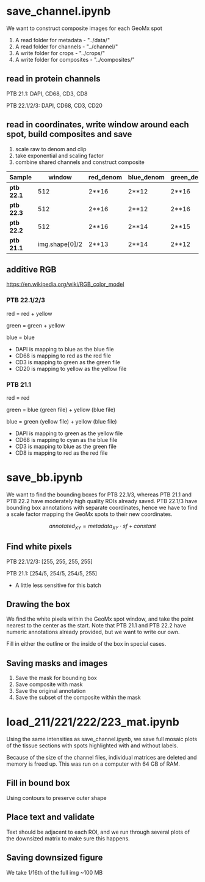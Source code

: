 # save_channel.ipynb 

We want to construct composite images for each GeoMx spot 

1. A read folder for metadata - "../data/"
2. A read folder for channels - "../channel/"
3. A write folder for crops - "../crops/"
4. A write folder for composites - "../composites/"

## read in protein channels 
PTB 21.1: DAPI, CD68, CD3, CD8

PTB 22.1/2/3: DAPI, CD68, CD3, CD20 

## read in coordinates, write window around each spot, build composites and save 
1. scale raw to denom and clip
2. take exponential and scaling factor 
3. combine shared channels and construct composite 

| Sample     | window | red_denom | blue_denom | green_denom | yellow_denom | blue_adjust | yellow_adjust | red_adjust | green_adjust | gamma |
|------------|-----------|-----------|------------|-------------|--------------|-------------|---------------|------------|--------------|-------|
| **ptb 22.1** | 512 | 2**16     | 2**12      | 2**16       | 2**12        | 0.7         | 0.7           | 1.9        | 1.6          | 1.2   |
| **ptb 22.3** | 512 |  2**16     | 2**12      | 2**16       | 2**12        | 0.7         | 0.7           | 1.9        | 1.6          | 1.2   |
| **ptb 22.2** | 512 | 2**16     | 2**14      | 2**15       | 2**13        | 0.9         | 0.8           | 1.3        | 1.6          | 1.1   |
| **ptb 21.1** | img.shape[0]/2 | 2**13     | 2**14      | 2**12       | 2**13        | 1.2         | 1.1           | 1.8        | 1.8          | 1.4   |
## additive RGB
https://en.wikipedia.org/wiki/RGB_color_model

### PTB 22.1/2/3
red = red + yellow

green = green + yellow

blue = blue

* DAPI is mapping to blue as the blue file
* CD68 is mapping to red as the red file
* CD3 is mapping to green as the green file
* CD20 is mapping to yellow as the yellow file 
### PTB 21.1 
red = red 

green = blue (green file) + yellow (blue file)

blue = green (yellow file) + yellow (blue file)

* DAPI is mapping to green as the yellow file
* CD68 is mapping to cyan as the blue file
* CD3 is mapping to blue as the green file
* CD8 is mapping to red as the red file

# save_bb.ipynb 
We want to find the bounding boxes for PTB 22.1/3, whereas PTB 21.1 and PTB 22.2 have moderately high quality ROIs already saved. PTB 22.1/3 have bounding box annotations with separate coordinates, hence we have to find a scale factor mapping the GeoMx spots to their new coordinates.

$$
annotated_{XY} = metadata_{XY} 	\cdot sf + constant
$$

## Find white pixels 
PTB 22.1/2/3: [255, 255, 255, 255]

PTB 21.1: [254/5, 254/5, 254/5, 255] 
* A little less sensitive for this batch

## Drawing the box 
We find the white pixels within the GeoMx spot window, and take the point nearest to the center as the start. Note that PTB 21.1 and PTB 22.2 have numeric annotations already provided, but we want to write our own. 

Fill in either the outline or the inside of the box in special cases. 

## Saving masks and images
1. Save the mask for bounding box
2. Save composite with mask
3. Save the original annotation
4. Save the subset of the composite within the mask

# load_211/221/222/223_mat.ipynb 

Using the same intensities as save_channel.ipynb, we save full mosaic plots of the tissue sections with spots highlighted with and without labels. 

Because of the size of the channel files, individual matrices are deleted and memory is freed up. This was run on a computer with 64 GB of RAM. 

## Fill in bound box
Using contours to preserve outer shape

## Place text and validate 
Text should be adjacent to each ROI, and we run through several plots of the downsized matrix to make sure this happens. 

## Saving downsized figure
We take 1/16th of the full img ~100 MB

